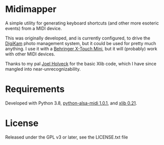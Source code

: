 # Midimapper

A simple utility for generating keyboard shortcuts (and other more esoteric
events) from a MIDI device.

This was originally developed, and is currently configured, to drive the
[DigiKam](https://www.digikam.org/) photo management system, but it could be
used for pretty much anything.  I use it with a [Behringer X-Touch
Mini](https://www.behringer.com/product.html?modelCode=0808-AAF), but it will
(probably) work with other MIDI devices.

Thanks to my pal [Joel Holveck](mailto:joelh@piquan.org) for the basic Xlib
code, which I have since mangled into near-unrecognizability.

# Requirements

Developed with Python 3.8, [python-alsa-midi 1.0.1](https://python-alsa-midi.readthedocs.io/en/latest/),
and [xlib 0.21](https://pypi.org/project/xlib/).

# License

Released under the GPL v3 or later, see the LICENSE.txt file